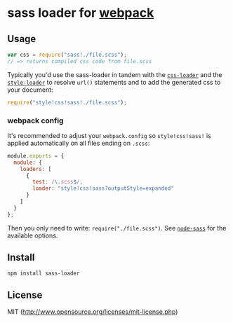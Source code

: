 # sass loader for [webpack](http://webpack.github.io/)


## Usage

``` javascript
var css = require("sass!./file.scss");
// => returns compiled css code from file.scss
```

Typically you'd use the sass-loader in tandem with the [`css-loader`](https://github.com/webpack/css-loader) and the [`style-loader`](https://github.com/webpack/style-loader) to resolve `url()` statements and to add the generated css to your document:

``` javascript
require("style!css!sass!./file.scss");
```

### webpack config

It's recommended to adjust your `webpack.config` so `style!css!sass!` is applied automatically on all files ending on `.scss`:

``` javascript
module.exports = {
  module: {
    loaders: [
      {
        test: /\.scss$/,
        loader: "style!css!sass?outputStyle=expanded"
      }
    ]
  }
};
```

Then you only need to write: `require("./file.scss")`. See [`node-sass`](https://github.com/andrew/node-sass) for the available options.

## Install

`npm install sass-loader`

## License

MIT (http://www.opensource.org/licenses/mit-license.php)
